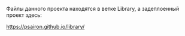 Файлы данного проекта находятся в ветке Library, а задеплоенный проект здесь:

https://psairon.github.io/library/
